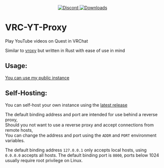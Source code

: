 <div align="center">
  <a href="https://discord.shaybox.com">
    <img alt="Discord" src="https://img.shields.io/discord/824865729445888041?color=404eed&label=Discord&logo=Discord&logoColor=FFFFFF">
  </a>
  <a href="https://github.com/shaybox/vrc-yt-proxy/releases/latest">
    <img alt="Downloads" src="https://img.shields.io/github/downloads/shaybox/vrc-yt-proxy/total?color=3fb950&label=Downloads&logo=github&logoColor=FFFFFF">
  </a>
</div>

# VRC-YT-Proxy

Play YouTube videos on Quest in VRChat

Similar to [vroxy](https://github.com/techanon/vroxy) but written in Rust with ease of use in mind

## Usage:

[You can use my public instance](https://shay.loan)

## Self-Hosting:

You can self-host your own instance using the [latest release](https://github.com/ShayBox/VRC-YT-Proxy/releases/latest)

The default binding address and port are intended for use behind a reverse proxy,  
Should you not want to use a reverse proxy and accept connections from remote hosts,  
You can change the address and port using the `ADDR` and `PORT` environment variables.

The default binding address `127.0.0.1` only accepts local hosts, using `0.0.0.0` accepts all hosts.
The default binding port is `8000`, ports below 1024 usually require root privilege on Linux.  
